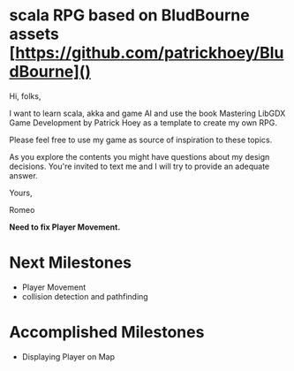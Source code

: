 
# scala RPG based on BludBourne assets [https://github.com/patrickhoey/BludBourne]()

Hi, folks,

I want to learn scala, akka and game AI and use the book Mastering LibGDX Game Development by Patrick Hoey as a template to
create my own RPG.

Please feel free to use my game as source of inspiration to these topics.

As you explore the contents you might have questions about my design decisions. You're invited to text me and I will try to provide an adequate answer.

Yours,

Romeo

**Need to fix Player Movement.**

# Next Milestones

- Player Movement
- collision detection and pathfinding

# Accomplished Milestones

- Displaying Player on Map

